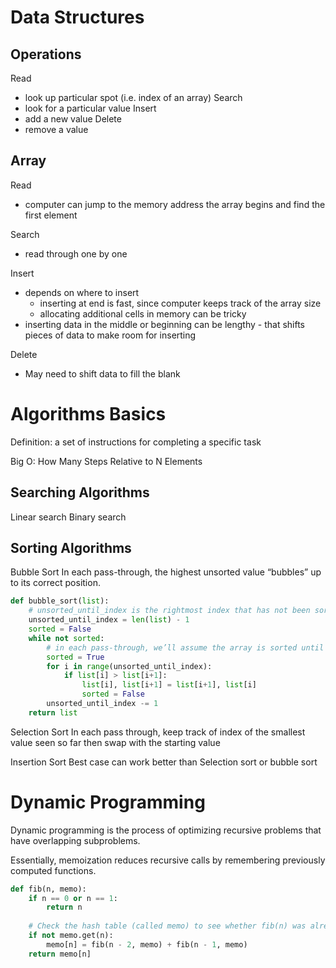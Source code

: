 # Data Structures

## Operations

Read
- look up particular spot (i.e. index of an array)
Search
- look for a particular value
Insert
- add a new value
Delete
- remove a value


## Array
Read
- computer can jump to the memory address the array begins and find the first element

Search
- read through one by one

Insert
- depends on where to insert
    - inserting at end is fast, since computer keeps track of the array size
    - allocating additional cells in memory can be tricky
- inserting data in the middle or beginning can be lengthy - that shifts pieces of data to make room for inserting

Delete
- May need to shift data to fill the blank


# Algorithms Basics

Definition: a set of instructions for completing a specific task

Big O: How Many Steps Relative to N Elements


## Searching Algorithms
Linear search
Binary search


## Sorting Algorithms
Bubble Sort
In each pass-through, the highest unsorted value “bubbles” up to its correct position.

```python
def bubble_sort(list):
    # unsorted_until_index is the rightmost index that has not been sorted
    unsorted_until_index = len(list) - 1
    sorted = False
    while not sorted:
        # in each pass-through, we’ll assume the array is sorted until we encounter a swap
        sorted = True
        for i in range(unsorted_until_index):
            if list[i] > list[i+1]:
                list[i], list[i+1] = list[i+1], list[i]
                sorted = False
        unsorted_until_index -= 1
    return list
```

Selection Sort
In each pass through, keep track of index of the smallest value seen so far then swap with the starting value


Insertion Sort
Best case can work better than Selection sort or bubble sort



# Dynamic Programming

Dynamic programming is the process of optimizing recursive problems that have overlapping subproblems.

Essentially, memoization reduces recursive calls by remembering previously
computed functions.

```python
def fib(n, memo):
    if n == 0 or n == 1:
        return n
    
    # Check the hash table (called memo) to see whether fib(n) was already computed or not:
    if not memo.get(n):
        memo[n] = fib(n - 2, memo) + fib(n - 1, memo)
    return memo[n]
```


